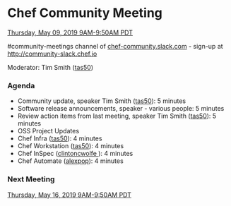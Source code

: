 # Chef Community Meeting

[Thursday, May 09, 2019 9AM-9:50AM PDT](http://everytimezone.com/#2019-05-09,240,cn3)

\#community-meetings channel of [chef-community.slack.com](http://chef-community.slack.com) - sign-up at <http://community-slack.chef.io>

Moderator: Tim Smith ([tas50](https://www.github.com/tas50/))

### Agenda
* Community update, speaker Tim Smith ([tas50](https://www.github.com/tas50/)): 5 minutes
* Software release announcements, speaker - various people: 5 minutes
* Review action items from last meeting, speaker Tim Smith ([tas50](https://www.github.com/tas50/)): 5 minutes
* OSS Project Updates
 * Chef Infra ([tas50](https://www.github.com/tas50/)): 4 minutes
 * Chef Workstation ([tas50](https://www.github.com/tas50/)): 4 minutes
 * Chef InSpec ([clintoncwolfe ](https://www.github.com/clintoncwolfe/)): 4 minutes
 * Chef Automate ([alexpop](https://www.github.com/alexpop/)): 4 minutes

### Next Meeting

[Thursday, May 16, 2019 9AM-9:50AM PDT](http://everytimezone.com/#2019-05-16,240,cn3)
